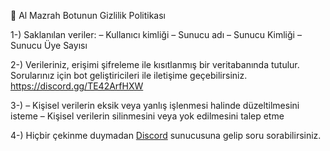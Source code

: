 🧡 Al Mazrah Botunun Gizlilik Politikası

1-) Saklanılan veriler: – Kullanıcı kimliği – Sunucu adı – Sunucu Kimliği – Sunucu Üye Sayısı

2-) Verileriniz, erişimi şifreleme ile kısıtlanmış bir veritabanında tutulur. Sorularınız için bot geliştiricileri ile iletişime geçebilirsiniz. https://discord.gg/TE42ArfHXW

3-) – Kişisel verilerin eksik veya yanlış işlenmesi halinde düzeltilmesini isteme – Kişisel verilerin silinmesini veya yok edilmesini talep etme

4-) Hiçbir çekinme duymadan [Discord](https://discord.gg/TE42ArfHXW) sunucusuna gelip soru sorabilirsiniz.
